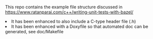 This repo contains the example file structure discussed in https://www.ratanparai.com/c++/writing-unit-tests-with-bazel/

<li>It has been enhanced to also include a C-type header file (.h)
<li>It has been enhanced with a Doxyfile so that automated doc can be generated, see doc/Makefile

